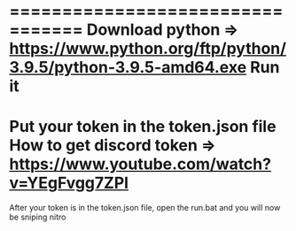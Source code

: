 =================================
Download python => https://www.python.org/ftp/python/3.9.5/python-3.9.5-amd64.exe
Run it
=================================
Put your token in the token.json file
How to get discord token => https://www.youtube.com/watch?v=YEgFvgg7ZPI
=================================
After your token is in the token.json file, open the run.bat and you will now be sniping nitro